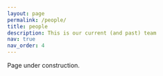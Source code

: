 ```yaml
---
layout: page
permalink: /people/
title: people
description: This is our current (and past) team
nav: true
nav_order: 4
---
```


Page under construction. 

